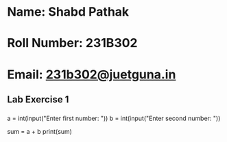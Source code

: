 
# __Name__: Shabd Pathak
	
# __Roll Number__: 231B302
	
# __Email__: 231b302@juetguna.in

## Lab Exercise 1
### <Solution code to part F>

a = int(input("Enter first number: "))
b = int(input("Enter second number: "))

sum = a + b
print(sum)
